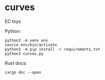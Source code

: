 # curves
EC toys

Python:

```
python3 -m venv env
source env/bin/activate
python3 -m pip install -r requirements.txt
python3 curves.py
```

Rust docs:

```
cargo doc --open
```
